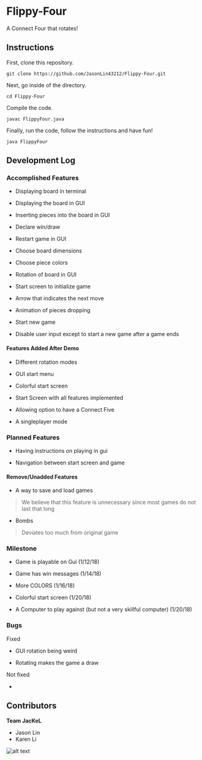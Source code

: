 # Flippy-Four

A Connect Four that rotates!


## Instructions

First, clone this repository.

```
git clone https://github.com/JasonLin43212/Flippy-Four.git
```

Next, go inside of the directory.

```
cd Flippy-Four
```

Compile the code.

```
javac FlippyFour.java
```

Finally, run the code, follow the instructions and have fun!

```
java FlippyFour
```

## Development Log

### Accomplished Features

* Displaying board in terminal

* Displaying the board in GUI

* Inserting pieces into the board in GUI

* Declare win/draw

* Restart game in GUI

* Choose board dimensions

* Choose piece colors

* Rotation of board in GUI

* Start screen to initialize game

* Arrow that indicates the next move

* Animation of pieces dropping

* Start new game

* Disable user input except to start a new game after a game ends

#### Features Added After Demo

* Different rotation modes

* GUI start menu

* Colorful start screen

* Start Screen with all features implemented

* Allowing option to have a Connect Five

* A singleplayer mode

### Planned Features

* Having instructions on playing in gui

* Navigation between start screen and game

#### Remove/Unadded Features

* A way to save and load games
> We believe that this feature is unnecessary since most games do not last that long

* Bombs
> Deviates too much from original game

### Milestone

* Game is playable on Gui (1/12/18)

* Game has win messages (1/14/18)

* More COLORS (1/16/18)

* Colorful start screen (1/20/18)

* A Computer to play against (but not a very skillful computer) (1/20/18)

### Bugs

Fixed

* GUI rotation being weird

* Rotating makes the game a draw

Not fixed

*


## Contributors
**Team JacKeL**
* Jason Lin
* Karen Li



![alt text](http://www.krugerpark.co.za/images/1jackal-gc590a.jpg "A Jackel")
